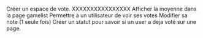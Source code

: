 Créer un espace de vote. XXXXXXXXXXXXXXXX
Afficher la moyenne dans la page gamelist
Permettre à un utilisateur de voir ses votes
Modifier sa note (1 seule fois)
Créer un statut pour savoir si un user a deja voté sur une page.
